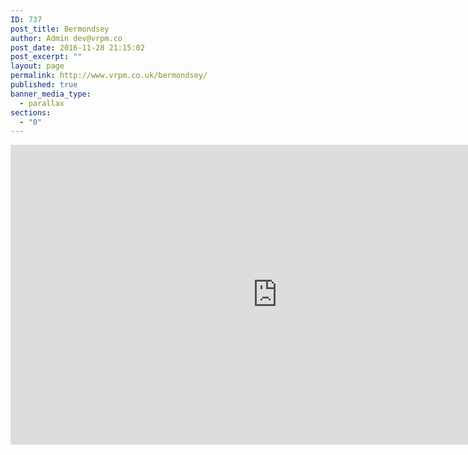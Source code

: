```yaml
---
ID: 737
post_title: Bermondsey
author: Admin dev@vrpm.co
post_date: 2016-11-28 21:15:02
post_excerpt: ""
layout: page
permalink: http://www.vrpm.co.uk/bermondsey/
published: true
banner_media_type:
  - parallax
sections:
  - "0"
---
```

<iframe src="https://my.matterport.com/show/?m=JLqALGd5Mxp" width="853" height="480" frameborder="0" allowfullscreen="allowfullscreen"></iframe>